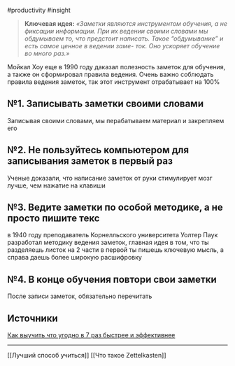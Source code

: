 #productivity #insight

> **Ключевая идея:**
> _«Заметки являются инструментом обучения, а не фиксации информации. При их ведении своими словами мы обдумываем то, что предстоит написать. Такое “обдумывание” и есть самое ценное в ведении заме- ток. Оно ускоряет обучение во много раз.»_

Мойкал Хоу еще в 1990 году даказал полезность заметок для обучения, а также он сформировал правила ведения. Очень важно соблюдать правила ведения заметок, так этот инструмент отрабатывает на 100%

## №1. Записывать заметки своими словами
Записывая своими словами, мы перабатываем материал и закрепляем его

## №2. Не пользуйтесь компьютером для записывания заметок в первый раз
Ученые доказали, что написание заметок от руки стимулирует мозг лучше, чем нажатие на клавиши

## №3. Ведите заметки по особой методике, а не просто пишите текс
в 1940 году преподаватель Корнелльского университета Уолтер Паук разработал методику ведения заметок, главная идея в том, что ты разделяешь листок на 2 части в первой ты пишешь ключевую мысль, а справа даешь более широкую расшифровку

## №4. В конце обучения повтори свои заметки
После записи заметок, обязательно перечитать 

## Источники
[Как выучить что угодно в 7 раз быстрее и эффективнее](https://habr.com/ru/post/697696/)

---
[[Лучший способ учиться]]
[[Что такое Zettelkasten]]